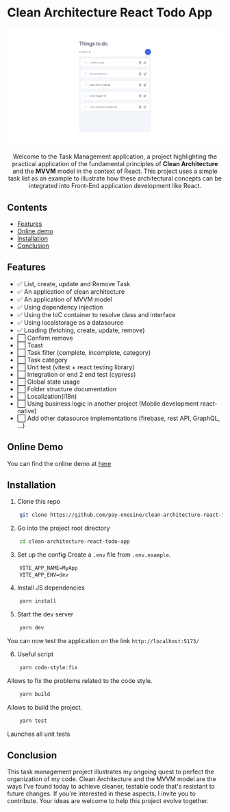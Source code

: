 # Clean Architecture React Todo App

<p align="center">
    <a href="https://todo-app-onesine.vercel.app/" target="_blank">
      <img alt="React Tailwindcss Datepicker" src="https://raw.githubusercontent.com/onesine/clean-architecture-react-todo-app/master/public/screenshot-2023-12-25-at-16.41.56.png?raw=true">
    </a><br><br>
    Welcome to the Task Management application, a project highlighting the practical application of the fundamental principles of <strong>Clean Architecture</strong> and the <strong>MVVM</strong> model in the context of React. This project uses a simple task list as an example to illustrate how these architectural concepts can be integrated into Front-End application development like React.
</p>

## Contents

-   [Features](#features)
-   [Online demo](#online-demo)
-   [Installation](#installation)
-   [Conclusion](#conclusion)

## Features

-   ✅ List, create, update and Remove Task
-   ✅ An application of clean architecture
-   ✅ An application of MVVM model
-   ✅ Using dependency injection
-   ✅ Using the IoC container to resolve class and interface
-   ✅ Using localstorage as a datasource
-   ✅ Loading (fetching, create, update, remove)
-   ⬜ Confirm remove
-   ⬜ Toast
-   ⬜ Task filter (complete, incomplete, category)
-   ⬜ Task category
-   ⬜ Unit test (vitest + react testing library)
-   ⬜ Integration or end 2 end test (cypress)
-   ⬜ Global state usage
-   ⬜ Folder structure documentation
-   ⬜ Localization(i18n)
-   ⬜ Using business logic in another project (Mobile development react-native)
-   ⬜ Add other datasource implementations (firebase, rest API, GraphQL, ...)

## Online Demo

You can find the online demo at [here](https://clean-architecture-react-todo-app.vercel.app/)

## Installation

1. Clone this repo

```sh
    git clone https://github.com/pay-onesine/clean-architecture-react-todo-app.git
```

2. Go into the project root directory

```sh
    cd clean-architecture-react-todo-app
```

3. Set up the config Create a `.env` file from `.env.example`.

```dotenv
    VITE_APP_NAME=MyApp
    VITE_APP_ENV=dev
```

4. Install JS dependencies

```sh
    yarn install
```

5. Start the dev server

```sh
    yarn dev
```

You can now test the application on the link `http://localhost:5173/`

6. Useful script

```sh
    yarn code-style:fix
```

Allows to fix the problems related to the code style.

```sh
    yarn build
```

Allows to build the project.

```sh
    yarn test
```

Launches all unit tests

## Conclusion

This task management project illustrates my ongoing quest to perfect the organization of my code. Clean Architecture and the MVVM model are the ways I've found today to achieve cleaner, testable code that's resistant to future changes. If you're interested in these aspects, I invite you to contribute. Your ideas are welcome to help this project evolve together.
